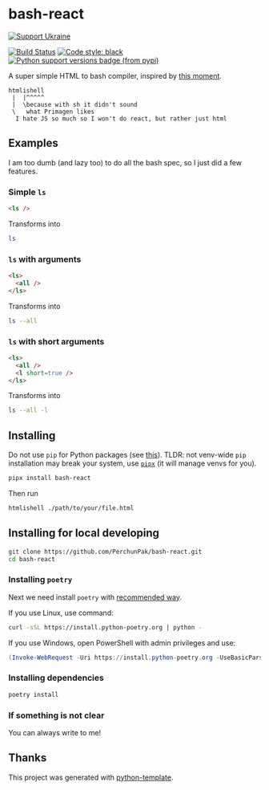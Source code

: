 # bash-react

[![Support Ukraine](https://badgen.net/badge/support/UKRAINE/?color=0057B8&labelColor=FFD700)](https://www.gov.uk/government/news/ukraine-what-you-can-do-to-help)

[![Build Status](https://github.com/PerchunPak/bash-react/actions/workflows/test.yml/badge.svg?branch=master)](https://github.com/PerchunPak/bash-react/actions?query=workflow%3Atest)
[![Code style: black](https://img.shields.io/badge/code%20style-black-000000.svg)](https://github.com/psf/black)
[![Python support versions badge (from pypi)](https://img.shields.io/pypi/pyversions/bash-react)](https://www.python.org/downloads/)

A super simple HTML to bash compiler, inspired by [this moment](https://youtu.be/mokGJiXVw_4?t=1384).

```
htmlishell
 |  |^^^^^
 |  \because with sh it didn't sound
 \   what Primagen likes
  I hate JS so much so I won't do react, but rather just html   
```

## Examples

I am too dumb (and lazy too) to do all the bash spec, so I just did a few features.

### Simple `ls`

```html
<ls />
```

Transforms into

```bash
ls
```

### `ls` with arguments

```html
<ls>
  <all />
</ls>
```

Transforms into

```bash
ls --all
```

### `ls` with short arguments

```html
<ls>
  <all />
  <l short=true />
</ls>
```

Transforms into

```bash
ls --all -l
```

## Installing

Do not use `pip` for Python packages (see [this](https://packaging.python.org/en/latest/specifications/externally-managed-environments/#externally-managed-environments)).
TLDR: not venv-wide `pip` installation may break your system, use [`pipx`](https://pipx.pypa.io/stable/installation/) (it will manage venvs for you).

```bash
pipx install bash-react
```

Then run

```bash
htmlishell ./path/to/your/file.html
```

## Installing for local developing

```bash
git clone https://github.com/PerchunPak/bash-react.git
cd bash-react
```

### Installing `poetry`

Next we need install `poetry` with [recommended way](https://python-poetry.org/docs/master/#installation).

If you use Linux, use command:

```bash
curl -sSL https://install.python-poetry.org | python -
```

If you use Windows, open PowerShell with admin privileges and use:

```powershell
(Invoke-WebRequest -Uri https://install.python-poetry.org -UseBasicParsing).Content | python -
```

### Installing dependencies

```bash
poetry install
```

### If something is not clear

You can always write to me!

## Thanks

This project was generated with [python-template](https://github.com/PerchunPak/python-template).
